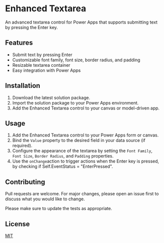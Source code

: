 # Enhanced Textarea

An advanced textarea control for Power Apps that supports submitting text by pressing the Enter key.

## Features

- Submit text by pressing Enter
- Customizable font family, font size, border radius, and padding
- Resizable textarea container
- Easy integration with Power Apps

## Installation

1. Download the latest solution package.
2. Import the solution package to your Power Apps environment.
3. Add the Enhanced Textarea control to your canvas or model-driven app.

## Usage

1. Add the Enhanced Textarea control to your Power Apps form or canvas.
2. Bind the `Value` property to the desired field in your data source (if required).
3. Configure the appearance of the textarea by setting the `Font Family`, `Font Size`, `Border Radius`, and `Padding` properties.
4. Use the `onChange`action to trigger actions when the Enter key is pressed, by checking if Self.EventStatus = "EnterPressed".

## Contributing

Pull requests are welcome. For major changes, please open an issue first to discuss what you would like to change.

Please make sure to update the tests as appropriate.

## License

[MIT](https://choosealicense.com/licenses/mit/)
